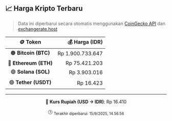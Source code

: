 

<!-- HARGA_KRIPTO -->
## 📈 Harga Kripto Terbaru

> Data ini diperbarui secara otomatis menggunakan [CoinGecko API](https://www.coingecko.com/) dan [exchangerate.host](https://exchangerate.host/)

<div align="center">

| 🪙 Token | 💰 Harga (IDR) |
|:------:|---------------:|
| 🟠 **Bitcoin (BTC)**   | Rp 1.900.733.647 |
| 🔵 **Ethereum (ETH)**  | Rp 75.421.203 |
| 🟣 **Solana (SOL)**    | Rp 3.903.016 |
| 🟢 **Tether (USDT)**   | Rp 16.423 |

---

💱 **Kurs Rupiah (USD → IDR)**: Rp 16.410

🕒 <sub>Terakhir diperbarui: 15/9/2025, 14.56.56</sub>

</div>
<!-- /HARGA_KRIPTO -->
